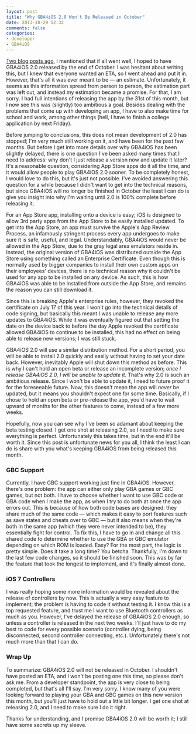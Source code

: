 ```yaml
---
layout: post
title: "Why GBA4iOS 2.0 Won't Be Released in October"
date: 2013-10-29 12:32
comments: false
categories: 
- developer
- GBA4iOS
---
```


[Two blog posts ago](http://rileytestut.com/blog/2013/09/17/gba4ios-2-dot-0-update-3-new-features-and-changes/), I mentioned that if all went well, I hoped to have GBA4iOS 2.0 released by the end of October. I was hesitant about writing this, but I knew that everyone wanted an ETA, so I went ahead and put it in. However, that's all it was ever meant to be — an estimate. Unfortunately, it seems as this information spread from person to person, the estimation part was left out, and instead my estimation became a promise. For that, I am sorry. I had full intentions of releasing the app by the 31st of this month, but I now see this was (slightly) too ambitious a goal. Besides dealing with the problems that come up with developing an app, I have to also make time for school and work, among other things (hell, I have to finish a college application by next Friday). 

Before jumping to conclusions, this does not mean development of 2.0 has stopped; I'm very much still working on it, and have been for the past few months. But before I get into more details over why GBA4iOS has been slightly delayed, there is one question I've been asked many times that I need to address: why don't I just release a version now and update it later? It's a reasonable question, considering App Store apps do it all the time, and it would allow people to play GBA4iOS 2.0 sooner. To be completely honest, I would love to do this, but it's just not possible. I've avoided answering this question for a while because I didn't want to get into the technical reasons, but since GBA4iOS will no longer be finished in October the least I can do is give you insight into why I'm waiting until 2.0 is 100% complete before releasing it.

<!-- more -->

For an App Store app, installing onto a device is easy; iOS is designed to allow 3rd party apps from the App Store to be easily installed updated. To get into the App Store, an app must survive the Apple's App Review Process, an infamously stringent process every app undergoes to make sure it is safe, useful, and legal. Understandably, GBA4iOS would never be allowed in the App Store, due to the gray legal area emulators reside in. Instead, the original version of GBA4iOS was distributed outside the App Store using something called an Enterprise Certificate. Even though this is normally used by bigger companies to install their own custom apps on their employees' devices, there is no technical reason why it couldn't be used for any app to be installed on any device. As such, this is how GBA4iOS was able to be installed from outside the App Store, and remains the reason you can still download it. 

Since this is breaking Apple's enterprise rules, however, they revoked the certificate on July 17 of this year. I won't go into the technical details of code signing, but basically this meant I was unable to release any more updates to GBA4iOS. While it was eventually figured out that setting the date on the device back to before the day Apple revoked the certificate allowed GBA4iOS to continue to be installed, this had no effect on being able to release new versions; I was still stuck.

GBA4iOS 2.0 will use a similar distribution method. For a short period, you will be able to install 2.0 quickly and easily without having to set your date back. However, inevitably Apple will shut down this method as before. This is why I can't hold an open beta or release an incomplete version; _once I release GBA4iOS 2.0, I will be unable to update it_. That's why 2.0 is such an ambitious release. Since I won't be able to update it, I need to future proof it for the foreseeable future. Now, this doesn't mean the app will _never_ be updated, but it means you shouldn't expect one for some time. Basically, if I chose to hold an open beta or pre-release the app, you'd have to wait upward of months for the other features to come, instead of a few more weeks.

Hopefully, now you can see why I've been so adamant about keeping the beta testing closed. I get one shot at releasing 2.0, so I need to make sure everything is perfect. Unfortunately this takes time, but in the end it'll be worth it. Since this post is unfortunate news for you all, I think the least I can do is share with you what's keeping GBA4iOS from being released this month. 

### __GBC Support__ ###

Currently, I have GBC support working just fine in GBA4iOS. However, there's one problem: the app can either only play GBA games or GBC games, but not both. I have to choose whether I want to use GBC code or GBA code when I make the app, as when I try to do both at once the app errors out. This is because of how both code bases are designed: they share much of the same code — which makes it easy to port features such as save states and cheats over to GBC — but it also means when they're both in the same app (which they were never intended to be), they essentially fight for control. To fix this, I have to go in and change all this shared code to determine whether to use the GBA or GBC emulator depending on which ROM is loaded. Easy? For the most part, the logic is pretty simple. Does it take a long time? You betcha. Thankfully, I'm down to the last few code changes, so it should be finished soon. This was by far the feature that took the longest to implement, and it's finally almost done.

### __iOS 7 Controllers__ ###

I was really hoping some more information would be revealed about the release of controllers by now. This is actually a very easy feature to implement; the problem is having to code it without testing it. I know this is a top requested feature, and trust me I want to use Bluetooth controllers as much as you. However, I've delayed the release of GBA4iOS 2.0 enough, so unless a controller is released in the next two weeks. I'll just have to do my best to code for every possible scenario (controller dying, being disconnected, second controller connecting, etc.). Unfortunately there's not much more than that I can do.

### __Wrap Up__ ###

To summarize: GBA4iOS 2.0 will not be released in October. I shouldn't have posted an ETA, and I won't be posting one this time, so please don't ask me. From a developer standpoint, the app is very close to being completed, but that's all I'll say. I'm very sorry. I know many of you were looking forward to playing your GBA and GBC games on this new version this month, but you'll just have to hold out a little bit longer. I get one shot at releasing 2.0, and I need to make sure I do it right. 

Thanks for understanding, and I promise GBA4iOS 2.0 will be worth it; I still have some secrets up my sleeve.


